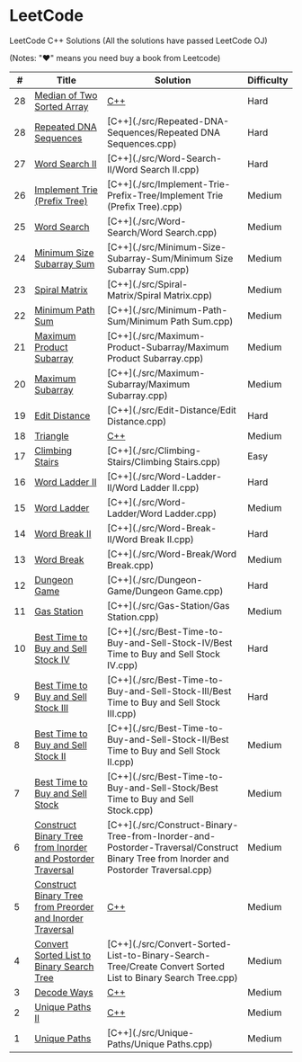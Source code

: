 LeetCode
========

LeetCode C++ Solutions (All the solutions have passed LeetCode OJ)

(Notes: "&hearts;" means you need buy a book from Leetcode)

| # | Title | Solution | Difficulty |
|---| ----- | -------- | ---------- |
|28|[Median of Two Sorted Array](https://leetcode.com/problems/median-of-two-sorted-arrays/)| [C++](./src/Median-2-Sorted-Array/Median-2-Sorted-Array.cpp)|Hard|
|28|[Repeated DNA Sequences](https://leetcode.com/problems/repeated-dna-sequences/)| [C++](./src/Repeated-DNA-Sequences/Repeated DNA Sequences.cpp)|Hard|
|27|[Word Search II](https://leetcode.com/problems/word-search-ii/)| [C++](./src/Word-Search-II/Word Search II.cpp)|Hard|
|26|[Implement Trie (Prefix Tree)](https://leetcode.com/problems/implement-trie-prefix-tree/)| [C++](./src/Implement-Trie-Prefix-Tree/Implement Trie (Prefix Tree).cpp)|Medium|
|25|[Word Search](https://leetcode.com/problems/word-search/)| [C++](./src/Word-Search/Word Search.cpp)|Medium|
|24|[Minimum Size Subarray Sum](https://leetcode.com/problems/minimum-size-subarray-sum/)| [C++](./src/Minimum-Size-Subarray-Sum/Minimum Size Subarray Sum.cpp)|Medium|
|23|[Spiral Matrix](https://leetcode.com/problems/spiral-matrix/)| [C++](./src/Spiral-Matrix/Spiral Matrix.cpp)|Medium|
|22|[Minimum Path Sum](https://oj.leetcode.com/problems/minimum-path-sum/)| [C++](./src/Minimum-Path-Sum/Minimum Path Sum.cpp)|Medium|
|21|[Maximum Product Subarray](https://oj.leetcode.com/problems/maximum-product-subarray/)| [C++](./src/Maximum-Product-Subarray/Maximum Product Subarray.cpp)|Medium|
|20|[Maximum Subarray](https://oj.leetcode.com/problems/maximum-subarray/)| [C++](./src/Maximum-Subarray/Maximum Subarray.cpp)|Medium|
|19|[Edit Distance](https://oj.leetcode.com/problems/edit-distance/)| [C++](./src/Edit-Distance/Edit Distance.cpp)|Hard|
|18|[Triangle](https://oj.leetcode.com/problems/triangle/)| [C++](./src/Triangle/Triangle.cpp)|Medium|
|17|[Climbing Stairs](https://oj.leetcode.com/problems/climbing-stairs/)| [C++](./src/Climbing-Stairs/Climbing Stairs.cpp)|Easy|
|16|[Word Ladder II](https://oj.leetcode.com/problems/word-ladder-ii/)| [C++](./src/Word-Ladder-II/Word Ladder II.cpp)|Hard|
|15|[Word Ladder](https://oj.leetcode.com/problems/word-ladder/)| [C++](./src/Word-Ladder/Word Ladder.cpp)|Medium|
|14|[Word Break II](https://oj.leetcode.com/problems/word-break-ii/)| [C++](./src/Word-Break-II/Word Break II.cpp)|Hard|
|13|[Word Break](https://oj.leetcode.com/problems/word-break/)| [C++](./src/Word-Break/Word Break.cpp)|Medium|
|12|[Dungeon Game](https://oj.leetcode.com/problems/dungeon-game/) | [C++](./src/Dungeon-Game/Dungeon Game.cpp)|Hard|
|11|[Gas Station](https://oj.leetcode.com/problems/gas-station/)| [C++](./src/Gas-Station/Gas Station.cpp)|Medium|
|10|[Best Time to Buy and Sell Stock IV](https://oj.leetcode.com/problems/best-time-to-buy-and-sell-stock-iv/)| [C++](./src/Best-Time-to-Buy-and-Sell-Stock-IV/Best Time to Buy and Sell Stock IV.cpp)|Hard|
|9|[Best Time to Buy and Sell Stock III](https://oj.leetcode.com/problems/best-time-to-buy-and-sell-stock-iii/)| [C++](./src/Best-Time-to-Buy-and-Sell-Stock-III/Best Time to Buy and Sell Stock III.cpp)|Hard|
|8|[Best Time to Buy and Sell Stock II](https://oj.leetcode.com/problems/best-time-to-buy-and-sell-stock-ii/)| [C++](./src/Best-Time-to-Buy-and-Sell-Stock-II/Best Time to Buy and Sell Stock II.cpp)|Medium|
|7|[Best Time to Buy and Sell Stock](https://oj.leetcode.com/problems/best-time-to-buy-and-sell-stock/)| [C++](./src/Best-Time-to-Buy-and-Sell-Stock/Best Time to Buy and Sell Stock.cpp)|Medium|
|6|[Construct Binary Tree from Inorder and Postorder Traversal](https://oj.leetcode.com/problems/construct-binary-tree-from-inorder-and-postorder-traversal/)| [C++](./src/Construct-Binary-Tree-from-Inorder-and-Postorder-Traversal/Construct Binary Tree from Inorder and Postorder Traversal.cpp)|Medium|
|5|[Construct Binary Tree from Preorder and Inorder Traversal](https://oj.leetcode.com/problems/construct-binary-tree-from-preorder-and-inorder-traversal/)| [C++](./src/Construct-Binary-Tree-from-Preorder-and-Inorder-Traversal/Construct-Binary-Tree-from-Preorder-and-Inorder-Traversal.cpp)|Medium|
|4|[Convert Sorted List to Binary Search Tree](https://oj.leetcode.com/problems/convert-sorted-list-to-binary-search-tree/)| [C++](./src/Convert-Sorted-List-to-Binary-Search-Tree/Create Convert Sorted List to Binary Search Tree.cpp)|Medium|
|3|[Decode Ways](https://oj.leetcode.com/problems/decode-ways/)| [C++](./src/Decode-Ways/DecodeWays.cpp)|Medium|
|2|[Unique Paths II](https://oj.leetcode.com/problems/unique-paths-ii/)| [C++](./src/Unique-Paths-II/Unique_Paths_II.cpp)|Medium|
|1|[Unique Paths](https://oj.leetcode.com/problems/unique-paths/)| [C++](./src/Unique-Paths/Unique Paths.cpp)|Medium|


